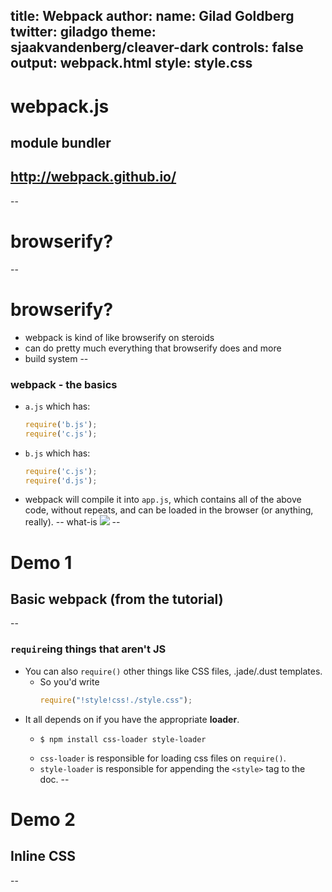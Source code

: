 title: Webpack
author:
	name: Gilad Goldberg
	twitter: giladgo
theme: sjaakvandenberg/cleaver-dark
controls: false
output: webpack.html
style: style.css
--
# webpack.js
## module bundler
## http://webpack.github.io/
--
# browserify?
--
# browserify?
* webpack is kind of like browserify on steroids
* can do pretty much everything that browserify does and more
* build system
--
### webpack - the basics
* `a.js` which has:
  ```javascript
  require('b.js');
  require('c.js');
  ```
* `b.js` which has:
  ```javascript
  require('c.js');
  require('d.js');
  ```
* webpack will compile it into `app.js`, which contains all of the above code, without repeats, and can be loaded in the browser (or anything, really).
-- what-is
![](http://webpack.github.io/assets/what-is-webpack.png)
--
# Demo 1
## Basic webpack (from the tutorial)
--
### `require`ing things that aren't JS
* You can also `require()` other things like CSS files, .jade/.dust templates.
  * So you'd write
  	```javascript
  	require("!style!css!./style.css");
	```
* It all depends on if you have the appropriate **loader**.
  * ```
	$ npm install css-loader style-loader
	```
  * `css-loader` is responsible for loading css files on `require()`.
  * `style-loader` is responsible for appending the `<style>` tag to the doc.
--
# Demo 2
## Inline CSS
--
